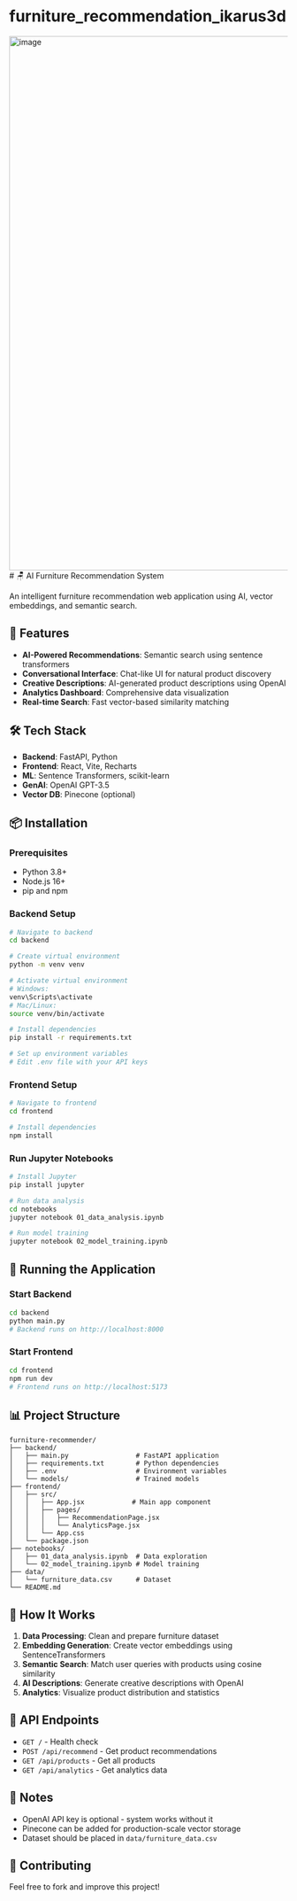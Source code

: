 # furniture_recommendation_ikarus3d
<img width="1624" height="965" alt="image" src="https://github.com/user-attachments/assets/1818f126-40d4-4e45-ad4e-db0cca1bd9e7" />
# 🪑 AI Furniture Recommendation System

An intelligent furniture recommendation web application using AI, vector embeddings, and semantic search.

## 🌟 Features

- **AI-Powered Recommendations**: Semantic search using sentence transformers
- **Conversational Interface**: Chat-like UI for natural product discovery
- **Creative Descriptions**: AI-generated product descriptions using OpenAI
- **Analytics Dashboard**: Comprehensive data visualization
- **Real-time Search**: Fast vector-based similarity matching

## 🛠️ Tech Stack

- **Backend**: FastAPI, Python
- **Frontend**: React, Vite, Recharts
- **ML**: Sentence Transformers, scikit-learn
- **GenAI**: OpenAI GPT-3.5
- **Vector DB**: Pinecone (optional)

## 📦 Installation

### Prerequisites
- Python 3.8+
- Node.js 16+
- pip and npm

### Backend Setup
```bash
# Navigate to backend
cd backend

# Create virtual environment
python -m venv venv

# Activate virtual environment
# Windows:
venv\Scripts\activate
# Mac/Linux:
source venv/bin/activate

# Install dependencies
pip install -r requirements.txt

# Set up environment variables
# Edit .env file with your API keys
```

### Frontend Setup
```bash
# Navigate to frontend
cd frontend

# Install dependencies
npm install
```

### Run Jupyter Notebooks
```bash
# Install Jupyter
pip install jupyter

# Run data analysis
cd notebooks
jupyter notebook 01_data_analysis.ipynb

# Run model training
jupyter notebook 02_model_training.ipynb
```

## 🚀 Running the Application

### Start Backend
```bash
cd backend
python main.py
# Backend runs on http://localhost:8000
```

### Start Frontend
```bash
cd frontend
npm run dev
# Frontend runs on http://localhost:5173
```

## 📊 Project Structure
```
furniture-recommender/
├── backend/
│   ├── main.py                 # FastAPI application
│   ├── requirements.txt        # Python dependencies
│   ├── .env                    # Environment variables
│   └── models/                 # Trained models
├── frontend/
│   ├── src/
│   │   ├── App.jsx            # Main app component
│   │   ├── pages/
│   │   │   ├── RecommendationPage.jsx
│   │   │   └── AnalyticsPage.jsx
│   │   └── App.css
│   └── package.json
├── notebooks/
│   ├── 01_data_analysis.ipynb  # Data exploration
│   └── 02_model_training.ipynb # Model training
├── data/
│   └── furniture_data.csv      # Dataset
└── README.md
```

## 🎯 How It Works

1. **Data Processing**: Clean and prepare furniture dataset
2. **Embedding Generation**: Create vector embeddings using SentenceTransformers
3. **Semantic Search**: Match user queries with products using cosine similarity
4. **AI Descriptions**: Generate creative descriptions with OpenAI
5. **Analytics**: Visualize product distribution and statistics

## 🔑 API Endpoints

- `GET /` - Health check
- `POST /api/recommend` - Get product recommendations
- `GET /api/products` - Get all products
- `GET /api/analytics` - Get analytics data

## 📝 Notes

- OpenAI API key is optional - system works without it
- Pinecone can be added for production-scale vector storage
- Dataset should be placed in `data/furniture_data.csv`

## 🤝 Contributing

Feel free to fork and improve this project!
